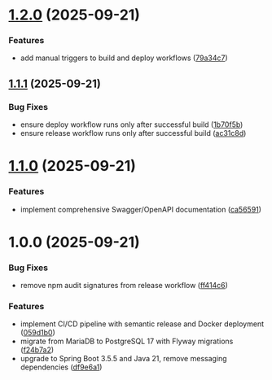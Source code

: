 # [1.2.0](https://github.com/wmnjuguna/Mpesa-Gateway/compare/v1.1.1...v1.2.0) (2025-09-21)


### Features

* add manual triggers to build and deploy workflows ([79a34c7](https://github.com/wmnjuguna/Mpesa-Gateway/commit/79a34c7dd28ec14cfcc9bbb69f617735cb18f0be))

## [1.1.1](https://github.com/wmnjuguna/Mpesa-Gateway/compare/v1.1.0...v1.1.1) (2025-09-21)


### Bug Fixes

* ensure deploy workflow runs only after successful build ([1b70f5b](https://github.com/wmnjuguna/Mpesa-Gateway/commit/1b70f5bcda2d2e9e7bb6eed8f59ba8d652fec10e))
* ensure release workflow runs only after successful build ([ac31c8d](https://github.com/wmnjuguna/Mpesa-Gateway/commit/ac31c8d3b9d8b80cde34a2413e0f01f36edbeef8))

# [1.1.0](https://github.com/wmnjuguna/Mpesa-Gateway/compare/v1.0.0...v1.1.0) (2025-09-21)


### Features

* implement comprehensive Swagger/OpenAPI documentation ([ca56591](https://github.com/wmnjuguna/Mpesa-Gateway/commit/ca565917fb0754374aba4094136e09e5af0e5bb2))

# 1.0.0 (2025-09-21)


### Bug Fixes

* remove npm audit signatures from release workflow ([ff414c6](https://github.com/wmnjuguna/Mpesa-Gateway/commit/ff414c6e175644dd75edede543065d3e1f85a17c))


### Features

* implement CI/CD pipeline with semantic release and Docker deployment ([059d1b0](https://github.com/wmnjuguna/Mpesa-Gateway/commit/059d1b0d4bcf55fe81c59093a3a8ecab874e41b6))
* migrate from MariaDB to PostgreSQL 17 with Flyway migrations ([f24b7a2](https://github.com/wmnjuguna/Mpesa-Gateway/commit/f24b7a2606d1caef4615930bef64d17997f1ca0c))
* upgrade to Spring Boot 3.5.5 and Java 21, remove messaging dependencies ([df9e6a1](https://github.com/wmnjuguna/Mpesa-Gateway/commit/df9e6a16be9af3a4e2def62c93bd0e77327a34df))
